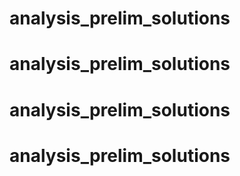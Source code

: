 # analysis_prelim_solutions
# analysis_prelim_solutions
# analysis_prelim_solutions
# analysis_prelim_solutions
